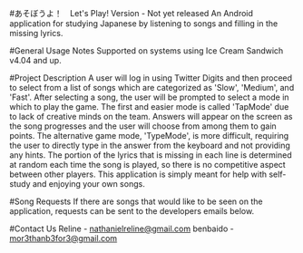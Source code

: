 ﻿#あそぼうよ！　Let's Play! Version - Not yet released
An Android application for studying Japanese by listening to songs and filling in the missing lyrics.

#General Usage Notes
Supported on systems using Ice Cream Sandwich v4.04 and up.

#Project Description
A user will log in using Twitter Digits and then proceed to select from a list of songs which are categorized as 'Slow', 'Medium', and 'Fast'. After selecting a song, the user will be prompted to select a mode in which to play the game. The first and easier mode is called 'TapMode' due to lack of creative minds on the team. Answers will appear on the screen as the song progresses and the user will choose from among them to gain points. The alternative game mode, 'TypeMode', is more difficult, requiring the user to directly type in the answer from the keyboard and not providing any hints. The portion of the lyrics that is missing in each line is determined at random each time the song is played, so there is no competitive aspect between other players. This application is simply meant for help with self-study and enjoying your own songs.

#Song Requests
If there are songs that would like to be seen on the application, requests can be sent to the developers emails below.

#Contact Us
Reline - nathanielreline@gmail.com
benbaido - mor3thanb3for3@gmail.com
